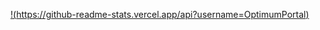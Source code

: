 [!(https://github-readme-stats.vercel.app/api?username=OptimumPortal)](https://github.com/anuraghazra/github-readme-stats)
